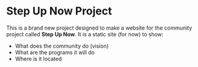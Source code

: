# Step Up Now Project

This is a brand new project designed to make a website for the community project called **Step Up Now**. It is a static site (for now) to show:

- What does the community do (vision)
- What are the programs it will do
- Where is it located
